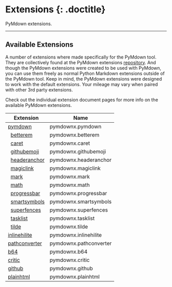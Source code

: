 # Extensions {: .doctitle}
PyMdown extensions.

---

## Available Extensions
A number of extensions where made specifically for the PyMdown tool.  They are collectively found at the PyMdown extensions [repository](https://github.com/facelessuser/pymdown-extensions).  And though the PyMdown extensions were created to be used with PyMdown, you can use them freely as normal Python Markdown extensions outside of the PyMdown tool.  Keep in mind, the PyMdown extensions were designed to work with the default extensions.  Your mileage may vary when paired with other 3rd party extensions.

Check out the individual extension document pages for more info on the available PyMdown extensions.

| Extension                                                | Name   |
|----------------------------------------------------------|--------|
| [pymdown](../extensions/pymdown.md)                      | pymdownx.pymdown |
| &nbsp;&nbsp;[betterem](../extensions/betterem.md)        | pymdownx.betterem |
| &nbsp;&nbsp;[caret](../extensions/caret.md)              | pymdownx.caret |
| &nbsp;&nbsp;[githubemoji](../extensions/githubemoji.md)  | pymdownx.githubemoji |
| &nbsp;&nbsp;[headeranchor](../extensions/headeranchor.md)| pymdownx.headeranchor |
| &nbsp;&nbsp;[magiclink](../extensions/magiclink.md)      | pymdownx.magiclink |
| &nbsp;&nbsp;[mark](../extensions/mark.md)                | pymdownx.mark |
| &nbsp;&nbsp;[math](../extensions/math.md)                | pymdownx.math |
| &nbsp;&nbsp;[progressbar](../extensions/progressbar.md)  | pymdownx.progressbar |
| &nbsp;&nbsp;[smartsymbols](../extensions/smartsymbols.md)| pymdownx.smartsymbols |
| &nbsp;&nbsp;[superfences](../extensions/superfences.md)  | pymdownx.superfences |
| &nbsp;&nbsp;[tasklist](../extensions/tasklist.md)        | pymdownx.tasklist |
| &nbsp;&nbsp;[tilde](../extensions/tilde.md)              | pymdownx.tilde |
| [inlinehilite](../extensions/inlinehilite.md)            | pymdownx.inlinehilite |
| [pathconverter](../extensions/pathconverter.md)          | pymdownx.pathconverter |
| [b64](../extensions/b64.md)                              | pymdownx.b64 |
| [critic](../extensions/critic.md)                        | pymdownx.critic |
| [github](../extensions/github.md)                        | pymdownx.github |
| [plainhtml](../extensions/plainhtml.md)                  | pymdownx.plainhtml |
